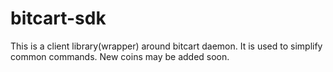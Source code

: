 # bitcart-sdk
This is a client library(wrapper) around bitcart daemon. It is used to simplify common commands. New coins may be added soon.
